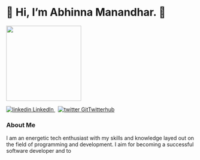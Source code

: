<h1> 👋 Hi, I’m Abhinna Manandhar. 👋</h1>
<img src = "https://media4.giphy.com/media/ASd0Ukj0y3qMM/giphy.gif?cid=ecf05e47ockgixy8c67al85zgzkuuxibnfwlcthfnlaldm3m&rid=giphy.gif&ct=g" style="display{inline-block}"| width=200>
<p>
  <a href="https://www.linkedin.com/in/abhinna-/" rel="nofollow noreferrer">
    <img src="https://i.stack.imgur.com/gVE0j.png" alt="linkedin"> LinkedIn
  </a> &nbsp; 
  <a href="https://twitter.com/AbhinnaMdr" rel="nofollow noreferrer">
    <img src="https://i.imgur.com/7tVYAeF.png" alt="twitter"> GitTwitterhub
  </a>
</p>


### About Me
I am an energetic tech enthusiast with my skills and knowledge layed out on the field of
programming and development.
I aim for becoming a successful software developer and to 